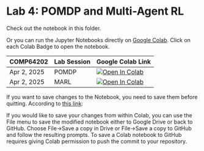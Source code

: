 # Lab 4: POMDP and Multi-Agent RL

Check out the notebook in this folder. 

Or you can run the Jupyter Notebooks directly on [Google Colab](https://colab.research.google.com/notebooks/intro.ipynb?utm_source=scs-index). Click on each Colab Badge to open the notebook.

|  **COMP64202**  | **Lab Session**                          | **Google Colab Link** |
|--------------------------|-----------------------------------------|----------------------|
| Apr 2, 2025                | POMDP                                   | [![Open In Colab](https://colab.research.google.com/assets/colab-badge.svg)](https://colab.research.google.com/github/mingfeisun/COMP64202-RL/blob/master/Labs/Lab4-POMDP-MARL/POMDP.ipynb) |
| Apr 2, 2025                | MARL                                    | [![Open In Colab](https://colab.research.google.com/assets/colab-badge.svg)](https://colab.research.google.com/github/mingfeisun/COMP64202-RL/blob/master/Labs/Lab4-POMDP-MARL/MARL.ipynb) |

If you want to save changes to the Notebook, you need to save them before quitting. According to [this link](https://colab.research.google.com/github/googlecolab/colabtools/blob/master/notebooks/colab-github-demo.ipynb#scrollTo=Rmai0dD30XzL):

If you would like to save your changes from within Colab, you can use the File menu to save the modified notebook either to Google Drive or back to GitHub. Choose File→Save a copy in Drive or File→Save a copy to GitHub and follow the resulting prompts. To save a Colab notebook to GitHub requires giving Colab permission to push the commit to your repository.
